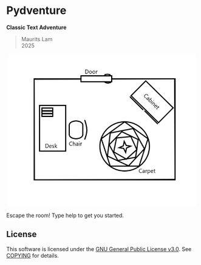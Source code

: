 # Pydventure

**Classic Text Adventure**

> Maurits Lam  
> 2025

<p align="center">
   <img src="floor_map.png" alt="Floor Map" height="400"/>
</p>

Escape the room! Type help to get you started.

## License

This software is licensed under the [GNU General Public License v3.0](https://www.gnu.org/licenses/gpl-3.0.html). See [COPYING](COPYING) for details.
